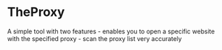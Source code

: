 # TheProxy
A simple tool with two features - enables you to open a specific website with the specified proxy - scan the proxy list very accurately
